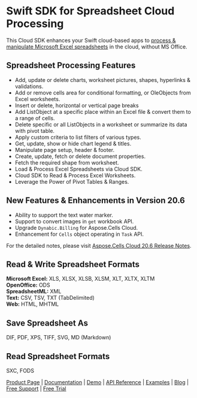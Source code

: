 # Swift SDK for Spreadsheet Cloud Processing

This Cloud SDK enhances your Swift cloud-based apps to [process & manipulate Microsoft Excel spreadsheets](https://products.aspose.cloud/cells/swift) in the cloud, without MS Office.

## Spreadsheet Processing Features

- Add, update or delete charts, worksheet pictures, shapes, hyperlinks & validations.
- Add or remove cells area for conditional formatting, or OleObjects from Excel worksheets.
- Insert or delete, horizontal or vertical page breaks
- Add ListObject at a specific place within an Excel file & convert them to a range of cells.
- Delete specific or all ListObjects in a worksheet or summarize its data with pivot table.
- Apply custom criteria to list filters of various types.
- Get, update, show or hide chart legend & titles.
- Manipulate page setup, header & footer.
- Create, update, fetch or delete document properties.
- Fetch the required shape from worksheet.
- Load & Process Excel Spreadsheets via Cloud SDK.
- Cloud SDK to Read & Process Excel Worksheets.
- Leverage the Power of Pivot Tables & Ranges.

## New Features & Enhancements in Version 20.6

- Ability to support the text water marker.
- Support to convert images in `get` workbook API.
- Upgrade `Dynabic.Billing` for Aspose.Cells Cloud.
- Enhancement for `Cells` object operating in `Task` API.

For the detailed notes, please visit [Aspose.Cells Cloud 20.6 Release Notes](https://docs.aspose.cloud/display/cellscloud/Aspose.Cells+Cloud+20.6+Release+Notes).

## Read & Write Spreadsheet Formats

**Microsoft Excel:** XLS, XLSX, XLSB, XLSM, XLT, XLTX, XLTM\
**OpenOffice:** ODS\
**SpreadsheetML:** XML\
**Text:** CSV, TSV, TXT (TabDelimited)\
**Web:** HTML, MHTML

## Save Spreadsheet As

DIF, PDF, XPS, TIFF, SVG, MD (Markdown)

## Read Spreadsheet Formats

SXC, FODS

[Product Page](https://products.aspose.cloud/cells/swift) | [Documentation](https://docs.aspose.cloud/display/cellscloud/Home) | [Demo](https://products.aspose.app/cells/family) | [API Reference](https://apireference.aspose.cloud/cells/) | [Examples](https://github.com/aspose-cells-cloud/aspose-cells-cloud-swift) | [Blog](https://blog.aspose.cloud/category/cells/) | [Free Support](https://forum.aspose.cloud/c/cells) | [Free Trial](https://dashboard.aspose.cloud/#/apps)

